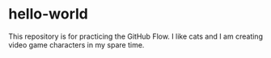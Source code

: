 # hello-world
This repository is for practicing the GitHub Flow.
I like cats and I am creating video game characters in my spare time.
